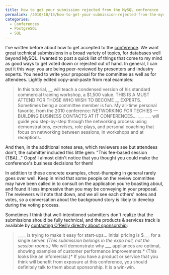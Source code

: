 ```yaml
---
title: How to get your submission rejected from the MySQL conference
permalink: /2010/10/13/how-to-get-your-submission-rejected-from-the-mysql-conference/
categories:
  - Conferences
  - PostgreSQL
  - SQL
---
```

I've written before about how to get accepted to the [conference][1]. We want great technical submissions in a broad variety of topics, for databases well beyond MySQL. I wanted to post a quick list of things that come to my mind as good ways to get voted down or rejected out of hand. In general, I can put it this way: you are being peer-reviewed by presenters and industry experts. You need to write your proposal for the committee as well as for attendees. Lightly edited copy-and-paste from real examples:

> In this tutorial, \___\___ will teach a condensed version of his standard commercial training workshop, a $1,500 value.
> THIS IS A MUST ATTEND FOR THOSE WHO WISH TO BECOME \___\___ EXPERTS.
Sometimes being a committee member is fun. My all-time personal favorite, from the 2010 conference: 
> NETWORKING FOR TECHIES &#8212; BUILDING BUSINESS CONTACTS AT IT CONFERENCES&#8230; \___ \___ will guide you step-by-step through the networking process using demonstrations, exercises, role plays, and personal coaching that focus on networking between sessions, in workshops and at receptions.

And then, in the additional notes area, which reviewers see but attendees don't, the submitter included this little gem: "This fee-based session (TBA)&#8230;" Oops! I almost didn't notice that you thought you could make the conference's business decisions for them!

In addition to these concrete examples, chest-thumping in general rarely goes over well. Keep in mind that some people on the review committee may have been called in to consult on the application you're boasting about, and found it less impressive than you may be conveying in your proposal. The reviewers will note that down, and we all see each others' notes and votes, so a conversation about the background story is likely to develop during the voting process.

Sometimes I think that well-intentioned submitters don't realize that the submissions should be fully technical, and the products &#038; services track is available by [contacting O'Reilly directly about sponsorship][2]:

> \____ is trying to make it easy for start-ups&#8230; Initial pricing is $\___ for a single server. *(This submission belongs in the expo hall, not the session rooms.)*
> We will demonstrate why \___ appliances are optimal, showing examples of customer performance improvements.* (This looks like an infomercial.)*
If you have a product or service that you think will benefit from exposure at this conference, you should definitely talk to them about sponsorship. It is a win-win.

 [1]: http://en.oreilly.com/mysql2011/
 [2]: http://en.oreilly.com/mysql2011/public/content/sponsors
